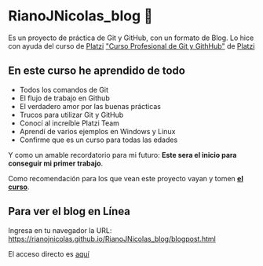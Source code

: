 # RianoJNicolas_blog 🚀
Es un proyecto de práctica de Git y GitHub, con un formato de Blog. Lo hice con ayuda del curso de [Platzi](https://platzi.com/ "Platzi") ["Curso Profesional de Git y GithHub"](https://platzi.com/cursos/git-github/ " curso de Git y Github") de [Platzi](https://platzi.com/ "Platzi")

## En este curso he aprendido de todo
* Todos los comandos de Git
* El flujo de trabajo en Github
* El verdadero amor por las buenas prácticas
* Trucos para utilizar Git y GitHub
* Conocí al increíble Platzi Team
* Aprendí de varios ejemplos en Windows y Linux
* Confirme que es un curso para todas las edades

Y como un amable recordatorio para mi futuro: **Este sera el inicio para conseguir mi primer trabajo**.  

Como recomendación para los que vean este proyecto vayan y tomen [**el curso**](https://platzi.com/cursos/git-github/).

## Para ver el blog en Línea

Ingresa en tu navegador la URL:
https://rianojnicolas.github.io/RianoJNicolas_blog/blogpost.html

El acceso directo es [aquí](https://rianojnicolas.github.io/RianoJNicolas_blog/blogpost.html)
